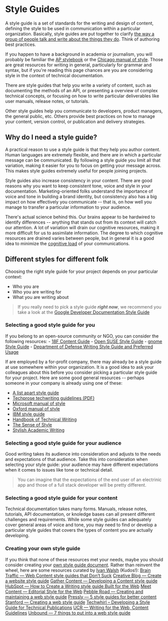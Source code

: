 # Style Guides

A style guide is a set of standards for the writing and design of content, defining the style to be used in communication within a particular organization. Basically, style guides are put together to clarify [the way a group of people talk and write about the things they do](http://www.writethedocs.org/style-guide/). Think of authoring best practices.

If you happen to have a background in academia or journalism, you will probably be familiar the [AP stylebook](https://en.wikipedia.org/wiki/AP_Stylebook) or the [Chicago manual of style](http://www.chicagomanualofstyle.org/book/ed17/frontmatter/toc.html). Those are great resources for writing in general, particularly for grammar and syntax, but if you're reading this page chances are you are considering style in the context of technical documentation.

There are style guides that help you write a variety of content, such as documenting the methods of an API, or presenting a overview of complex technical concepts, or focusing on how to write particular deliverables like user manuals, release notes, or tutorials.

Other style guides help you communicate to developers, product managers, the general public, etc. Others provide best practices on how to manage your content, version control, or publication and delivery strategies.

## Why do I need a style guide?
A practical reason to use a style guide is that they help you author content. Human languages are extremely flexible, and there are in which a particular message can be communicated. By following a style guide you limit all that variation, making it easier for you to focus on getting your message across. This makes style guides extremely useful for people joining projects.

Style guides also increase consistency in your content. There are good reasons why you want to keep consistent tone, voice and style in your documentation. Marketing-oriented folks understand the importance of voice and tone in building a brand identity, but consistency also has a big impact on how effectively you communicate -- that is, on how well you manage to transfer a particular information to your audience.

There's actual science behind this. Our brains appear to be hardwired to identify differences -- anything that stands out from its context will catch our attention. A lot of variation will drain our cognitive resources, making it more difficult for us to assimilate information. The degree to which cognitive resources are drained varies between people, but in general it is a good idea to minimize the [cognitive load](https://en.wikipedia.org/wiki/Cognitive_load) of your communications.

## Different styles for different folk

Choosing the right style guide for your project depends on your particular context:
  - Who you are
  - Who you are writing for
  - What you are writing about

> If you really need to pick a style guide ***right now***, we recommend you take a look at the [Google Developer Documentation Style Guide](https://developers.google.com/style/)

### Selecting a good style guide for you

If you belong to an open-source community or NGO, you can consider the following resources:
    - [18F Content Guide](https://content-guide.18f.gov)
    - [Open SUSE Style Guide](https://doc.opensuse.org/products/opensuse/Styleguide/opensuse_documentation_styleguide_sd/)
    - [gnome Style Guide](https://developer.gnome.org/gdp-style-guide/2.32/gdp-style-guide.html) 
    - [Department of Defense Writing Style Guide and Preferred Usage](http://www.esd.whs.mil/DD/)

If are employed by a for-profit company, there may already be a style guide at use somewhere within your organization.
It is a good idea to ask your colleagues about this before you consider picking a particular style guide for your project.
Here are some good general resources -- perhaps someone in your company is already using one of these:
- [A list apart style guide](https://alistapart.com/about/style-guide)
- [Techprose techwriting guidelines (PDF)](http://www.techprose.com/assets/techwriting_guidelines.pdf)
- [Microsoft manual of style](https://ptgmedia.pearsoncmg.com/images/9780735648715/samplepages/9780735648715.pdf)
- [Oxford manual of style](https://www.ox.ac.uk/sites/files/oxford/media_wysiwyg/University%20of%20Oxford%20Style%20Guide.pdf)
- [IBM style guide](https://www.redbooks.ibm.com/Redbooks.nsf/ibmpressisbn/9780132101301?Open)
- [Handbook of Technical Writing](http://www.macmillanlearning.com/Catalog/product/handbookoftechnicalwriting-eleventhedition-alred)
- [The Sense of Style](https://stevenpinker.com/publications/sense-style-thinking-persons-guide-writing-21st-century)
- [Stylish Academic Writing](http://www.hup.harvard.edu/catalog.php?isbn=9780674064485)

### Selecting a good style guide for your audience

Good writing takes its audience into consideration and adjusts to the needs and expectations of that audience.
Take this into consideration when selecting your style guide: your audience may have different expectations when it comes to issues like tone or technical detail.

> You can imagine that the expectations of the end user of an electrinic app and those of a full stack developer will be pretty different.

### Selecting a good style guide for your content

Technical documentation takes many forms. Manuals, release notes, tutorials, API documentation, or knoledge bases can all present different challenges and requirements. While some style guides can adequately cover general areas of voice and tone, you may need to find or develop a particular style guides that covers the types of content you are actually developing.

### Creating your own style guide

If you think that none of these resources met your needs, maybe you should consider creating your [own style guide document](http://www.writethedocs.org/style-guide/). Rather than reinvent the wheel, here are some resources curated by [Ivan Walsh](http://www.ihearttechnicalwriting.com/style-guide-technical-writing/) (Kudos!):
[Brain Traffic — Web Content style guides that Don’t Suck](http://blog.braintraffic.com/2009/02/web-content-style-guides-that-dont-suck/)
[Creative Blog — Create a website style guide](http://www.creativebloq.com/design/create-website-style-guide-6123030)
[Gather Content — Developing a Content style guide](https://blog.gathercontent.com/tone-of-voice-guide)
[HubSpot — How to Create a Writing style guide Built for the Web](http://blog.hubspot.com/blog/tabid/6307/bid/31247/The-Simple-Template-for-a-Thorough-Content-Style-Guide.aspx)
[Meet Content — Editorial Style for the Web](http://meetcontent.com/blog/elements-of-editorial-style-for-the-web/)
[Pebble Road — Creating and maintaining a web style guide](http://www.pebbleroad.com/articles/Creating-Maintaining-a-Web-Style-Guide)
[Pressly — 5 style guides for better content](http://blog.pressly.com/2013/09/24/5-style-guides-craft-content/)
[Stanford — Creating a web style guide](https://swsblog.stanford.edu/blog/creating-web-style-guide-cardinal-work)
[Techwhirl – Developing a Style Guide for Technical Publications](http://techwhirl.com/developing-a-departmental-style-guide/)
[UCR — Writing for the Web, Content Guidelines](http://cms.ucr.edu/writing_web_content.html)
[Unbound — 7 things to put into a web style guide](http://unboundmedia.com/going-digital-5-key-things-to-put-into-a-style-guide-for-web-content)